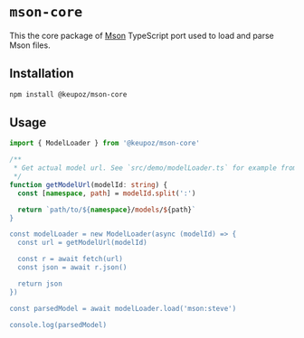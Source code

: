 # `mson-core`

This the core package of [Mson](https://github.com/MineLittlePony/Mson) TypeScript port used to load and parse Mson files.

## Installation

```sh
npm install @keupoz/mson-core
```

## Usage

```typescript
import { ModelLoader } from '@keupoz/mson-core'

/**
 * Get actual model url. See `src/demo/modelLoader.ts` for example from demo
 */
function getModelUrl(modelId: string) {
  const [namespace, path] = modelId.split(':')

  return `path/to/${namespace}/models/${path}`
}

const modelLoader = new ModelLoader(async (modelId) => {
  const url = getModelUrl(modelId)

  const r = await fetch(url)
  const json = await r.json()

  return json
})

const parsedModel = await modelLoader.load('mson:steve')

console.log(parsedModel)
```
